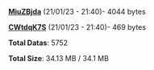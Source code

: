 [**MiuZBjda**](/data/MiuZBjda.txt) (21/01/23 - 21:40)- 4044 bytes

[**CWtdqK7S**](/data/CWtdqK7S.txt) (21/01/23 - 21:40)- 469 bytes

**Total Datas**: 5752

**Total Size**: 34.13 MB / 34.1 MB